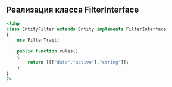 ## Реализация класса FilterInterface

```php
<?php
class EntityFilter extends Entity implements FilterInterface
{
    use FilterTrait;
    
    public function rules()
    {
        return [[["data","active"],"string"]];
    }
}
?>